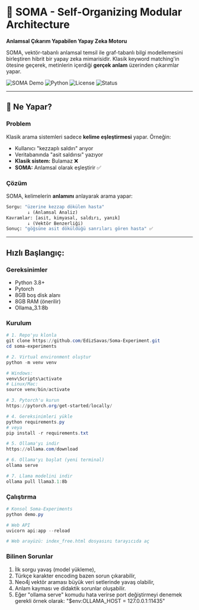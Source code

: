 # 🧠 SOMA - Self-Organizing Modular Architecture

**Anlamsal Çıkarım Yapabilen Yapay Zeka Motoru**

SOMA, vektör-tabanlı anlamsal temsil ile graf-tabanlı bilgi modellemesini birleştiren hibrit bir yapay zeka mimarisidir. Klasik keyword matching'in ötesine geçerek, metinlerin içerdiği **gerçek anlam** üzerinden çıkarımlar yapar.

![SOMA Demo](https://img.shields.io/badge/version-0.2.0-purple)
![Python](https://img.shields.io/badge/python-3.8+-blue)
![License](https://img.shields.io/badge/license-MIT-green)
![Status](https://img.shields.io/badge/status-pre_alpha-red)

---

## 🎯 Ne Yapar?

### Problem
Klasik arama sistemleri sadece **kelime eşleştirmesi** yapar. Örneğin:
- Kullanıcı "kezzaplı saldırı" arıyor
- Veritabanında "asit saldırısı" yazıyor
- **Klasik sistem:** Bulamaz ❌
- **SOMA:** Anlamsal olarak eşleştirir ✅

### Çözüm
SOMA, kelimelerin **anlamını** anlayarak arama yapar:
```python
Sorgu: "üzerine kezzap dökülen hasta"
        ↓ (Anlamsal Analiz)
Kavramlar: [asit, kimyasal, saldırı, yanık]
        ↓ (Vektör Benzerliği)
Sonuç: "göğsüne asit döküldüğü sanrıları gören hasta" ✅
```
---

## Hızlı Başlangıç:

### Gereksinimler

- Python 3.8+
- Pytorch
- 8GB boş disk alanı
- 8GB RAM (önerilir)
- Ollama_3.1:8b 

### Kurulum
```powershell
# 1. Repo'yu klonla
git clone https://github.com/EdizSavas/Soma-Experiment.git
cd soma-experiments

# 2. Virtual environment oluştur
python -m venv venv

# Windows:
venv\Scripts\activate
# Linux/Mac:
source venv/bin/activate

# 3. Pytorch'u kurun
https://pytorch.org/get-started/locally/

# 4. Gereksinimleri yükle
python requirements.py
# veya
pip install -r requirements.txt

# 5. Ollama'yı indir
https://ollama.com/download

# 6. Ollama'yı başlat (yeni terminal)
ollama serve

# 7. Llama modelini indir
ollama pull llama3.1:8b
```

### Çalıştırma
```powershell
# Konsol Soma-Experiments
python demo.py

# Web API
uvicorn api:app --reload

# Web arayüzü: index_free.html dosyasını tarayıcıda aç
```

### Bilinen Sorunlar
1. İlk sorgu yavaş (model yükleme),
2. Türkçe karakter encoding bazen sorun çıkarabilir,
3. Neo4j vektör araması büyük veri setlerinde yavaş olabilir,
4. Anlam kayması ve didaktik sorunlar oluşabilir.
5. Eğer "ollama serve" komudu hata verirse port değiştirmeyi denemek gerekli örnek olarak: "$env:OLLAMA_HOST = 127.0.0.1:11435"
